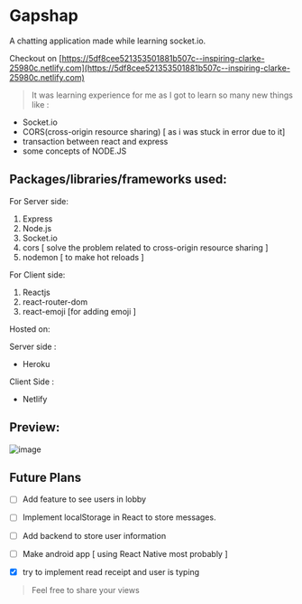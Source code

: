 # **Gapshap**

A chatting application made while learning socket.io.

Checkout on [https://5df8cee521353501881b507c--inspiring-clarke-25980c.netlify.com](https://5df8cee521353501881b507c--inspiring-clarke-25980c.netlify.com)

> It was learning experience for me as I got to learn so many new things like :

 - Socket.io
 - CORS(cross-origin resource sharing) [ as i was stuck in error due to it]
 - transaction between react and express
 - some concepts of NODE.JS

## Packages/libraries/frameworks used:

For Server side:
 1. Express
 2. Node.js
 3. Socket.io
 4. cors [ solve the problem related to cross-origin resource sharing ]
 5. nodemon [ to make hot reloads ]

For Client side:

 1. Reactjs
 2. react-router-dom
 3. react-emoji [for adding emoji ]

Hosted on:

Server side :

 - Heroku

Client Side :

 - Netlify

## Preview:
![image](https://drive.google.com/uc?export=view&id=1Y59mnD_LMAUBzNL3r22GVF2e6JA28LRj)

## Future Plans


 - [ ] Add feature to see users in lobby
 - [ ] Implement localStorage in React to store messages.
 - [ ] Add backend to store user information
 - [ ] Make android app [ using React Native most probably ]
 - [x] try to implement read receipt and user is typing
 
 

> Feel free to share your views

